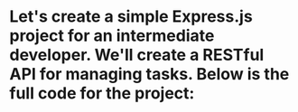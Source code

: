 # Let's create a simple Express.js project for an intermediate developer. We'll create a RESTful API for managing tasks. Below is the full code for the project: